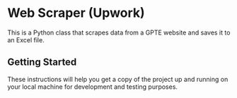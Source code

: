 # Web Scraper (Upwork)

This is a Python class that scrapes data from a GPTE website and saves it to an Excel file.

## Getting Started

These instructions will help you get a copy of the project up and running on your local machine for development and testing purposes.
